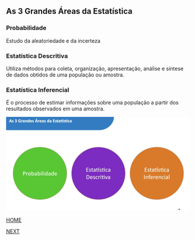 ## As 3 Grandes Áreas da Estatística

### Probabilidade 

Estudo da aleatoriedade e da incerteza

### Estatística Descritiva 

Utiliza métodos para coleta, organização, apresentação, análise e 
síntese de dados obtidos de uma população ou amostra.

### Estatística Inferencial 

É o processo de estimar informações sobre uma população a partir 
dos resultados observados em uma amostra.

![As 3 Grandes Áreas da Estatística](/img/3grandes.png)

[HOME](/README.md)

[NEXT](/3.%20Ci%C3%AAncia%20de%20Dados%20e%20Estat%C3%ADstica/04.%20Qual%20Rela%C3%A7%C3%A3o%20entre%20Data%20Science%20e%20Estatistica.md)
